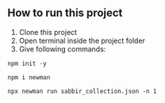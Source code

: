 ## How to run this project

1. Clone this project
2. Open terminal inside the project folder
3. Give following commands:
```
npm init -y

npm i newman

npx newman run sabbir_collection.json -n 1
